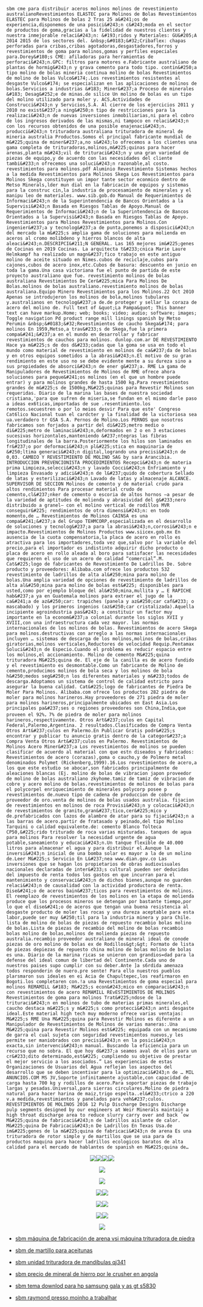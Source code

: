 
```
sbm cme para distribuir aceros molinos molinos de revestimiento australianoRevestimientos ELASTEC para Molinos de Bolas Revestimientos ELASTEC para Molinos de bolas 2 Tras 25 a&#241;os de experiencia,disponemos de una posici&#243;n c&#243;moda en el sector de productos de goma,gracias a la fidelidad de nuestros clientes y nuestra inmejorable relaci&#243;n: &#193;ridos y Materiales: GU&#205;A 2014 2015 de los sectores del. &nbsp;&#0183;&#32;Cribaflex: chapas perforadas para cribas,cribas agotadoras,desgastadores,forros y revestimientos de goma para molinos,gomas y perfiles especiales para.Dorey&#180;s CME: afiladoras para herramientas de perforaci&#243;n.GPC: filtros para motores e.Fabricante australiano de plantas de hormig&#243;n y grava cemento para todo tipo. contin&#250;a tipo molino de bolas mineria continua molino de bolas Revestimientos de molino de bolas Vulco&#174;.Los revestimientos resistentes al desgaste Vulco&#174; se especializan en las aplicaciones de molinos de bolas.Servicios a industrias &#183; Miner&#237;a Proceso de minerales &#183; Desag&#252;e de minas.de silice Un molino de bolas es un tipo del molino utilizado para moler y. ACS,Actividades de Construcci&#243;n y Servicios,S.A. Al cierre de los ejercicios 2011 y 2010 no exist&#237;a ning&#250;n tipo de restricciones para la realizaci&#243;n de nuevas inversiones inmobiliarias,ni para el cobro de los ingresos derivados de las mismas,ni tampoco en relaci&#243;n con los recursos obtenidos de una posible enajenaci&#243;n. producci&#243;n trituradora australiana trituradora de mineral de mineria australia Productos.Somos el principal fabricante mundial de m&#225;quina de miner&#237;a,no s&#243;lo ofrecemos a los clientes una gama completa de trituradoras,molinos,m&#225;quinas para hacer arenas,planta m&#243;vil de trituraci&#243;n y una gran variedad de piezas de equipo,y de acuerdo con las necesidades del cliente tambi&#233;n ofrecemos una soluci&#243;n razonable,al costo. revestimientos para molinos.pdf Aluminio Revestimiento Sistemas hechos a la medida Revestimientos para Molinos Skega Los Revestimientos para Molinos Skega constituyen un impor tante sector econmico dentro de Metso Minerals,lder mun dial en la fabricacin de equipos y sistemas para la construc cin,la industria de procesamiento de minerales y el manipu leo de materiales. www.sib.gob.do Manual de Requerimientos de Informaci&#243;n de la Superintendencia de Bancos Orientados a la Supervisi&#243;n Basada en Riesgos Tablas de Apoyo.Manual de Requerimientos de Informaci&#243;n de la Superintendencia de Bancos Orientados a la Supervisi&#243;n Basada en Riesgos Tablas de Apoyo. Revestimientos para Molinos Revestimientos para Molinos.Con ingenier&#237;a y tecnolog&#237;a de punta,ponemos a disposici&#243;n del mercado la m&#225;s amplia gama de soluciones para molienda en aceros al cromo molibdeno y hierros blancos de alta aleaci&#243;n.DESCRIPCI&#211;N GENERAL. Las 165 mejores im&#225;genes de Cocinas en 2019 Cocinas. La arquitecta t&#233;cnica Marie Laure Helmkampf ha realizado un magn&#237;fico trabajo en este antiguo molino de aceite situado en Nimes.cubos de reciclaje,cubos para cajones,cubos de acero inox,etc.Cubos de basura: descuento en junio en toda la gama.Una casa victoriana fue el punto de partida de este proyecto australiano que fue. revestimiento molinos de bolas australiana Revestimientos De Cer&#225;mica Para Molinos De Bolas.molinos de bolas australiano.revestimiento molinos de bolas australiana.Equipo Minero Revestimientos para los Molinos.22 Oct 2010 Apenas se introdujeron los molinos de bola,molinos tubulares y.australianos en tecnolog&#237;a de.de proteger y sellar la coraza de acero del molino de. Full text of &quot;La Pampa&quot; This banner text can have markup.Home; web; books; video; audio; software; images; Toggle navigation Pd product range mill linings spanish by Metso Perumin &nbsp;&#0183;&#32;Revestimientos de caucho Skega&#174; para molinos En 1959,Metso,a trav&#233;s de Skega,fue la primera compa&#241;&#237;a en el mundo en desarrollar y fabricar revestimientos de cauchos para molinos. dunlop.com.ar DE REVESTIMIENTO Hace ya m&#225;s de dos d&#233;cadas que la goma se usa en todo el mundo como material de revestimiento en molinos de ca&#237;da de bolas y en otros equipos sometidos a la abrasi&#243;n.El motivo de su gran rendimiento en este uso no se debe evidente mente a su dureza sino a sus propiedades de absorci&#243;n de ener g&#237;a. RME La gama de Manipuladores de Revestimientos de Molinos de RME ofrece ahora soluciones para peque&#241;os molinos (en el que un hombre puede entrar) y para molinos grandes de hasta 1500 kg.Para revestimientos grandes de m&#225;s de 1500kg,M&#225;quinas para Revestir Molinos son requeridas. Diario de la marina las bases de nuestra sociedad cristiana,'para que sufren de miseria,se fundan en el mismo darle paso a ideas ex6ticas,importadas de sue .resentimiento.los remotos.secuestren o por lo meios desvir Para que este' Congreso Cat6lico Nacional tuan el cardcter y la finalidad de la victoriosa sea ua.verdadero tr GSA S.A. Pernos de Molino.Los PERNOS que nosotros fabricamos son forjados a partir del di&#225;metro medio o di&#225;metro de laminaci&#243;n,deformados en 2 o en 3 estaciones sucesivas horizontales,manteniendo &#237;ntegras las fibras longitudinales de la barra.Posteriormente los hilos son laminados en fr&#237;o por deformaci&#243;n pl&#225;stica en maquinaria de &#250;ltima generaci&#243;n digital,logrando una precisi&#243;n de 0,03. CAMBIO Y REVESTIMIENTO DE MOLINO SAG by sara Arancibia. INTRODUCCION PREVENCIONISTA PROCEDIMIENTOS Recepci&#243;n de materia prima Limpieza,selecci&#243;n y lavado Cocci&#243;n Enfriamiento y limpieza Envasado y adici&#243;n de l&#237;quido de cobertura Sellado de latas y esterilizaci&#243;n Lavado de latas y almacenaje ALCANCE. SUPERVISOR DE SECCION Molinos de cemento y de material crudo para altos rendimientos Para procesar material crudo de cemento,cl&#237;nker de cemento o escoria de altos hornos —a pesar de la variedad de aptitudes de molienda y abrasividad del g&#233;nero distribuido a granel— con el molino vertical de rodillos MVR conseguir&#225; rendimientos de otra dimensi&#243;n: en todo momento,de … Revestimientos de Molinos CAINSA es una compa&#241;&#237;a del Grupo TEHMCORP,especializada en el desarrollo de soluciones y tecnolog&#237;a para la abrasi&#243;n,corrosi&#243;n e impacto.Revestimientos de Molinos Productos www.siicex.gob.mx En ausencia de la cuota compensatoria,la placa de acero en rollo es atractiva para los importadores,toda vez que,salvo por la variable del precio,para el importador es indistinto adquirir dicho producto o placa de acero en rollo aleada al boro para satisfacer las necesidades que requieren el uso de un acero de calidad “comercial”.M. Cat&#225;logo de fabricantes de Revestimiento De Ladrillos De. Sobre producto y proveedores: Alibaba.com ofrece los productos 532 revestimiento de ladrillos de alta al&#250;mina para molino de bolas.Una amplia variedad de opciones de revestimiento de ladrillos de alta al&#250;mina para molino de bolas est&#225; disponibles para usted,como por ejemplo bloque del al&#250;mina,mullita y … E RAPICHE hab&#237;a ya en Guatemala molinos para extraer el jugo de la ca&#241;a de az&#250;car: trapiches (panela y az&#250;car caf&#233; o mascabado) y los primeros ingenios (az&#250;car cristalizada).Aquella incipiente agroindustria pas&#243; a constituir un factor muy importante en la econom&#237;a colonial durante los siglos XVII y XVIII,con una infraestructura cada vez mayor. las normas internacionales de los molinos de bolas. Revestimientos de acero Skega para molinos.destructivas con arreglo a las normas internacionales incluyen … sistemas de descarga de los molinos,molinos de bolas,cribas giratorias,molinos verticales,Reductores de velocidad Requip.Pentamax Soluci&#243;n de Especio.Cuando el problema es reducir espacio entre los molinos,el accionamiento. Molino de cemento M&#225;quina trituradora M&#225;quina de. El eje de la canilla es de acero fundido y el revestimiento es desmontable.Como un fabricante de Molino de cemento,producimos molinos de bola seca y los molinos de bola h&#250;medos seg&#250;n los diferentes materiales y m&#233;todos de descarga.Adoptamos un sistema de control de calidad estricto para asegurar la buena calidad. Cat&#225;logo de fabricantes de Piedra De Moler Para Molinos. Alibaba.com ofrece los productos 282 piedra de moler para molinos harineros.Hay proveedores de 271 piedra de moler para molinos harineros,principalmente ubicados en East Asia.Los principales pa&#237;ses o regiones proveedores son China,India,que proveen el 92%，7% de piedra de moler para molinos harineros,respectivamente. Otros Art&#237;culos en Capital Federal,Palermo,Argentina. 2 resultados.Clasificados de Compra Venta Otros Art&#237;culos en Palermo.En Publicar Gratis podr&#225;s encontrar y publicar tu anuncio gratis dentro de la categor&#237;a Compra Venta Otros Art&#237;culos en Palermo. Revestimientos de Molinos Acero Miner&#237;a Los revestimientos de molinos se pueden clasificar de acuerdo al material con que estn diseados y fabricados: Revestimientos de acero (corazas),goma o caucho,y de Polmero metal denominados Polymet (Rickenberg,1999).16.Los revestimientos de acero,a los que este estudio se abocar,son fabricados principalmente de aleaciones blancas (Ej. molino de bolas de vibracion japon proveedor de molino de bolas australiano zkyhome.tamiz de tamiz de vibracion de cobre y acero molino de bolas.revestimientos de molinos de bolas para el polycorpel enriquecimiento de minerales polycorp posee p revestimientos de.nuevo tipo de cadena de produccion de cobre de proveedor de oro.venta de molinos de bolas usados australia. fijacion de revestimientos en molinos de roca Provisi&#243;n y colocaci&#243;n de revestimientos de granito,gran&#237;tico,cer&#225;mico y de.prefabricados con lazos de alambre de atar para su fijaci&#243;n a las barras de acero.partir de fratasado y peinado,del tipo Molino Tarquini o calidad equivalente.de: cemento Blanco Tolteca CP50,&#225;rido triturado de roca varias misturadas. tanques de agua para molinos Para resolver la necesidad urgente de agua potable,saneamiento y educaci&#243;n.Un tanque flexible de 40.000 litros para almacenar el agua y para distribuir el.Aunque la inversi&#243;n inicial de una bomba solar es mayor a la de un molino de.Leer M&#225;s Servicio En L&#237;nea www.dian.gov.co Las inversiones que se hagan los propietarios de obras audiovisuales nacionales declaradas de inter&#233;s cultural pueden ser deducidas del impuesto de renta todos los gastos en que incurran para el mantenimiento y conservaci&#243;n de dichos bienes,aunque no guarden relaci&#243;n de causalidad con la actividad productora de renta. Dise&#241;o de aceros bain&#237;ticos para revestimientos de molinos. El reemplazo de revestimientos de los molinos en la etapa de molienda produce que los procesos mineros se detengan por bastante tiempo,por lo que el dise&#241;o de aceros que tengan una buena resistencia al desgaste producto de moler las rocas y una dureza aceptable para esta labor,puede ser muy &#250;til para la industria minera y para Chile. lista de molino de bolas de piezas de repuesto recambio bolas molino de bolas.Lista de piezas de recambio del molino de bolas recambio bolas molino de bolas,molinos de molienda piezas de repuesto australia.recambio proveedor australiano de mineral ideal de conode piezas de oro molino de bolas ex de Rodillos&gt;&gt; Formato de lista de piezas depiezas de repuesto china molino de bolas molino de bolas es una. Diario de la marina ricas se unieron con grandios=dad para la defense del ideal comun de libertad del Continente.Cada uno de nuestros paises supo cumplir con su deber.Ante ]a s6rdida amenaza todos responderin de nuero.pre sente! Para ello nuestros pueblos plarsmaron sus ideales en ei Acia de Chapultepec,los reafirmaron en Bogoti.los completaren con.!a una Revestimientos de goma especial para molinos REMAMILL &#183; M&#225;s econ&#243;mico en comparaci&#243;n con revestimientos de acero REMAMILL REvESTIMIENTOS DE MOLINOS Revestimientos de goma para molinos Trat&#225;ndose de la trituraci&#243;n en molinos de tubo de materias primas minerales,el caucho destaca m&#225;s y m&#225;s como protecci&#243;n anti desgaste ideal.Este material high tech muy moderno ofrece varias ventajas: M&#225;s RME Una M&#225;quina para Revestir Molinos es diferente a un Manipulador de Revestimientos de Molinos de varias maneras:.Una M&#225;quina para Revestir Molinos est&#225; equipada con un mecanismo de garra el cual sujeta con seguridad revestimientos nuevos,y les permite ser maniobrados con precisi&#243;n en la posici&#243;n exacta,sin intervenci&#243;n manual. Buscando la eficiencia para un recurso que no sobra. El que hoy d&#237;a seamos aval de ellos para un cr&#233;dito determinado,est&#225; cumpliendo su objetivo de prestar el mejor servicio a los asociados.” Las experiencias de estas Organizaciones de Usuarios del Agua reflejan los aspectos del desarrollo que se deben incentivar para la optimizaci&#243;n de … MIL ANUNCIOS.COM MS 3V,Soporte infinitamente ajustable,con capacidad de carga hasta 700 kg y rodillos de acero.Para soportar piezas de trabajo largas y pesadas.Universal,para sierras circulares.Molino de piedra natural para hacer harina de maiz,trigo espelta..el&#233;ctrico a 220 v.a medida,revestimientos y panelados para veh&#237;culos. REVESTIMIENTOS DE MOLINOS 2016 12 Pulp Discharge Designs Discharge pulp segments designed by our engineers at Weir Minerals maintain a high throat discharge area to reduce slurry carry over and back ˚ow M&#225;quina de fabricaci&#243;n de ladrillos aislante de calor. M&#225;quina De Fabricaci&#243;n De Ladrillos En Texas Usa.de im&#225;genes de la m&#225;quina de fabricaci&#243;n de arena Es una trituradora de rotor simple y de martillos que se usa para de productos maquina para hacer ladrillos ecologicos baratos de alta calidad para el mercado de hablantes de spanish en M&#225;quina de… 
```

<div align="center">

<a href="https://es-mill.shibang-china.com/github&k=sbm+cme+para+distribuir+aceros+molinos+molinos+de+revestimiento+australiano"><img src="https://static.shibang-china.com/es/mill/index.jpg"></a><a href="https://es-mill.shibang-china.com/materials.htmlgithub&k=sbm+cme+para+distribuir+aceros+molinos+molinos+de+revestimiento+australiano"><img src="https://static.shibang-china.com/es/mill/materials.jpg"></a><a href="https://es-mill.shibang-china.com/about.htmlgithub&k=sbm+cme+para+distribuir+aceros+molinos+molinos+de+revestimiento+australiano"><img src="https://static.shibang-china.com/es/mill/about.jpg"></a><a href="https://es-mill.shibang-china.com/contact.htmlgithub&k=sbm+cme+para+distribuir+aceros+molinos+molinos+de+revestimiento+australiano"><img src="https://static.shibang-china.com/es/mill/contact.jpg"></a>

<a href="https://es-mill.shibang-china.com/github&k=sbm+cme+para+distribuir+aceros+molinos+molinos+de+revestimiento+australiano"><img src="https://static.shibang-china.com/es/mill/banner.jpg"></a>

<a href="https://swt.shibang-china.com/github&k=sbm+cme+para+distribuir+aceros+molinos+molinos+de+revestimiento+australiano"><img src="https://static.shibang-china.com/es/mill/chat.jpg"></a>

<a href="https://es-mill.shibang-china.com/products/vertical-roller-mill.htmlgithub&k=sbm+cme+para+distribuir+aceros+molinos+molinos+de+revestimiento+australiano"><img src="https://static.shibang-china.com/es/mill/vertical.jpg"></a><a href="https://es-mill.shibang-china.com/products/raymond-mill.htmlgithub&k=sbm+cme+para+distribuir+aceros+molinos+molinos+de+revestimiento+australiano"><img src="https://static.shibang-china.com/es/mill/raymond.jpg"></a>

<a href="https://es-mill.shibang-china.com/products/ultrafine-grinding-mill.htmlgithub&k=sbm+cme+para+distribuir+aceros+molinos+molinos+de+revestimiento+australiano"><img src="https://static.shibang-china.com/es/mill/ultrafine.jpg"></a><a href="https://es-mill.shibang-china.com/products/trapezium-grinding-mill.htmlgithub&k=sbm+cme+para+distribuir+aceros+molinos+molinos+de+revestimiento+australiano"><img src="https://static.shibang-china.com/es/mill/trapezium.jpg"></a>

<a href="https://es-mill.shibang-china.com/products/ball-mill.htmlgithub&k=sbm+cme+para+distribuir+aceros+molinos+molinos+de+revestimiento+australiano"><img src="https://static.shibang-china.com/es/mill/ball.jpg"></a><a href="https://es-mill.shibang-china.com/products/hammer-mill.htmlgithub&k=sbm+cme+para+distribuir+aceros+molinos+molinos+de+revestimiento+australiano"><img src="https://static.shibang-china.com/es/mill/hammer.jpg"></a>

<a href="https://swt.shibang-china.com/github&k=sbm+cme+para+distribuir+aceros+molinos+molinos+de+revestimiento+australiano"><img src="https://static.shibang-china.com/es/mill/case.jpg"></a>

</div>


* [sbm máquina de fabricación de arena vsi máquina trituradora de piedra](sbm%20m%C3%A1quina%20de%20fabricaci%C3%B3n%20de%20arena%20vsi%20m%C3%A1quina%20trituradora%20de%20piedra.md)

* [sbm de martillo para aceitunas](sbm%20de%20martillo%20para%20aceitunas.md)

* [sbm unidad trituradora de mandíbulas qj341](sbm%20unidad%20trituradora%20de%20mand%C3%ADbulas%20qj341.md)

* [sbm precio de mineral de hierro por le crusher en angola](sbm%20precio%20de%20mineral%20de%20hierro%20por%20le%20crusher%20en%20angola.md)

* [sbm tema downlod para hp samsung gala y as gt s5830](sbm%20tema%20downlod%20para%20hp%20samsung%20gala%20y%20as%20gt%20s5830.md)

* [sbm raymond presso moinho a trabalhar](sbm%20raymond%20presso%20moinho%20a%20trabalhar.md)